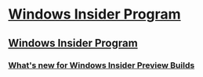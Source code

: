 # [Windows Insider Program](https://docs.microsoft.com/en-us/windows-insider/)
## [Windows Insider Program](index.md)
### [What's new for Windows Insider Preview Builds](Whats-new-wip-at-home.md)

